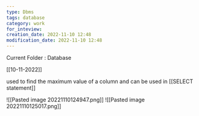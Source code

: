 ```yaml
---
type: Dbms
tags: database
category: work
for_inteview: 
creation_date: 2022-11-10 12:48
modification_date: 2022-11-10 12:48
---
```


  
Current Folder : Database




[[10-11-2022]]

used to find the maximum value of a column and can be used in [[SELECT statement]]

![[Pasted image 20221110124947.png]]
![[Pasted image 20221110125017.png]]
